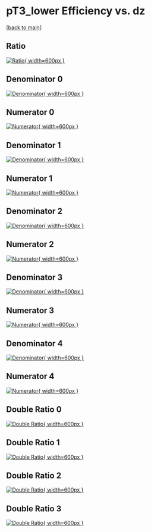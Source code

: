 # pT3_lower Efficiency vs. dz

[[back to main](./)]



## Ratio

[![Ratio](../mtv/var/pT3_lower_xtr_211_1_eff_dz.png){ width=600px }](../mtv/var/pT3_lower_xtr_211_1_eff_dz.pdf)

## Denominator 0

[![Denominator](../mtv/den/pT3_lower_xtr_211_1_eff_dz_den0.png){ width=600px }](../mtv/den/pT3_lower_xtr_211_1_eff_dz_den0.pdf)

## Numerator 0

[![Numerator](../mtv/num/pT3_lower_xtr_211_1_eff_dz_num0.png){ width=600px }](../mtv/num/pT3_lower_xtr_211_1_eff_dz_num0.pdf)

## Denominator 1

[![Denominator](../mtv/den/pT3_lower_xtr_211_1_eff_dz_den1.png){ width=600px }](../mtv/den/pT3_lower_xtr_211_1_eff_dz_den1.pdf)

## Numerator 1

[![Numerator](../mtv/num/pT3_lower_xtr_211_1_eff_dz_num1.png){ width=600px }](../mtv/num/pT3_lower_xtr_211_1_eff_dz_num1.pdf)

## Denominator 2

[![Denominator](../mtv/den/pT3_lower_xtr_211_1_eff_dz_den2.png){ width=600px }](../mtv/den/pT3_lower_xtr_211_1_eff_dz_den2.pdf)

## Numerator 2

[![Numerator](../mtv/num/pT3_lower_xtr_211_1_eff_dz_num2.png){ width=600px }](../mtv/num/pT3_lower_xtr_211_1_eff_dz_num2.pdf)

## Denominator 3

[![Denominator](../mtv/den/pT3_lower_xtr_211_1_eff_dz_den3.png){ width=600px }](../mtv/den/pT3_lower_xtr_211_1_eff_dz_den3.pdf)

## Numerator 3

[![Numerator](../mtv/num/pT3_lower_xtr_211_1_eff_dz_num3.png){ width=600px }](../mtv/num/pT3_lower_xtr_211_1_eff_dz_num3.pdf)

## Denominator 4

[![Denominator](../mtv/den/pT3_lower_xtr_211_1_eff_dz_den4.png){ width=600px }](../mtv/den/pT3_lower_xtr_211_1_eff_dz_den4.pdf)

## Numerator 4

[![Numerator](../mtv/num/pT3_lower_xtr_211_1_eff_dz_num4.png){ width=600px }](../mtv/num/pT3_lower_xtr_211_1_eff_dz_num4.pdf)

## Double Ratio 0

[![Double Ratio](../mtv/ratio/pT3_lower_xtr_211_1_eff_dz_ratio0.png){ width=600px }](../mtv/ratio/pT3_lower_xtr_211_1_eff_dz_ratio0.pdf)

## Double Ratio 1

[![Double Ratio](../mtv/ratio/pT3_lower_xtr_211_1_eff_dz_ratio1.png){ width=600px }](../mtv/ratio/pT3_lower_xtr_211_1_eff_dz_ratio1.pdf)

## Double Ratio 2

[![Double Ratio](../mtv/ratio/pT3_lower_xtr_211_1_eff_dz_ratio2.png){ width=600px }](../mtv/ratio/pT3_lower_xtr_211_1_eff_dz_ratio2.pdf)

## Double Ratio 3

[![Double Ratio](../mtv/ratio/pT3_lower_xtr_211_1_eff_dz_ratio3.png){ width=600px }](../mtv/ratio/pT3_lower_xtr_211_1_eff_dz_ratio3.pdf)

